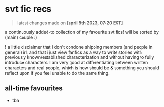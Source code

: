 svt fic recs
============
> latest changes made on **[april 5th 2023, 07:20 EST]**

a continuously added-to collection of my favourite svt fics! will be sorted by (main) couple  :) 

**!** a little disclaimer that I don't condone shipping members (and people in general) irl, and that i just view fanfics as a way to write stories with previously known/established characterization and without having to fully introduce characters. I am very good at differentiating between written characters and real people, which is how should be & something you should reflect upon if you feel unable to do the same thing.


all-time favourites
-------------------

* tba
